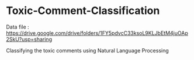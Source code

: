 # Toxic-Comment-Classification

Data file : https://drive.google.com/drive/folders/1FY5pdvcC33ksoL9KLJbEtM4juOAp2SkU?usp=sharing

Classifying the toxic comments using Natural Language Processing

